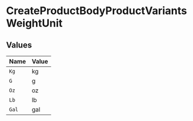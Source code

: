 # CreateProductBodyProductVariantsWeightUnit


## Values

| Name  | Value |
| ----- | ----- |
| `Kg`  | kg    |
| `G`   | g     |
| `Oz`  | oz    |
| `Lb`  | lb    |
| `Gal` | gal   |